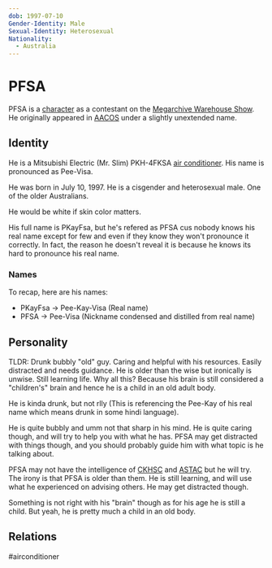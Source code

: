 ```yaml
---
dob: 1997-07-10
Gender-Identity: Male
Sexual-Identity: Heterosexual
Nationality:
  - Australia
---
```

# PFSA

PFSA is a [character](Characters.md) as a contestant on the [Megarchive Warehouse Show](../../../Megarchive%20Warehouse%20Show/Megarchive%20Warehouse%20Show.md). He originally appeared in [AACOS](../../../Megarchive%20Warehouse%20Show/AACOS.md) under a slightly unextended name.

## Identity

He is a Mitsubishi Electric (Mr. Slim) PKH-4FKSA [air conditioner](../../Species/Air%20Conditioners.md). His name is pronounced as Pee-Visa.

He was born in July 10, 1997. He is a cisgender and heterosexual male. One of the older Australians.

He would be white if skin color matters.

His full name is PKayFsa, but he's refered as PFSA cus nobody knows his real name except for few and even if they know they won't pronounce it correctly. In fact, the reason he doesn't reveal it is because he knows its hard to pronounce his real name.

### Names

To recap, here are his names:
- PKayFsa -> Pee-Kay-Visa (Real name)
- PFSA -> Pee-Visa (Nickname condensed and distilled from real name)

## Personality

TLDR: Drunk bubbly "old" guy. Caring and helpful with his resources. Easily distracted and needs guidance. He is older than the wise but ironically is unwise. Still learning life. Why all this? Because his brain is still considered a "children's" brain and hence he is a child in an old adult body.

He is kinda drunk, but not rlly (This is referencing the Pee-Kay of his real name which means drunk in some hindi language).

He is quite bubbly and umm not that sharp in his mind. He is quite caring though, and will try to help you with what he has. PFSA may get distracted with things though, and you should probably guide him with what topic is he talking about.

PFSA may not have the intelligence of [CKHSC](CKHSC.md) and [ASTAC](ASTAC.md) but he will try. The irony is that PFSA is older than them. He is still learning, and will use what he experienced on advising others. He may get distracted though.

Something is not right with his "brain" though as for his age he is still a child. But yeah, he is pretty much a child in an old body.

## Relations

#airconditioner 